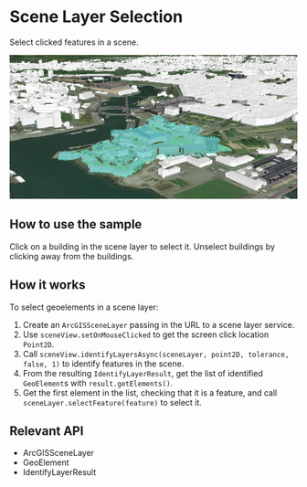 # Scene Layer Selection

Select clicked features in a scene.

![](SceneLayerSelection.png)

## How to use the sample

Click on a building in the scene layer to select it. Unselect buildings by clicking away from the buildings.

## How it works

To select geoelements in a scene layer:

1. Create an `ArcGISSceneLayer` passing in the URL to a scene layer service.
2. Use `sceneView.setOnMouseClicked` to get the screen click location `Point2D`.
3. Call `sceneView.identifyLayersAsync(sceneLayer, point2D, tolerance, false, 1)` to identify features in the scene.
4. From the resulting `IdentifyLayerResult`, get the list of identified `GeoElement`s with `result.getElements()`.
5. Get the first element in the list, checking that it is a feature, and call `sceneLayer.selectFeature(feature)` to select it.

## Relevant API

* ArcGISSceneLayer
* GeoElement
* IdentifyLayerResult
